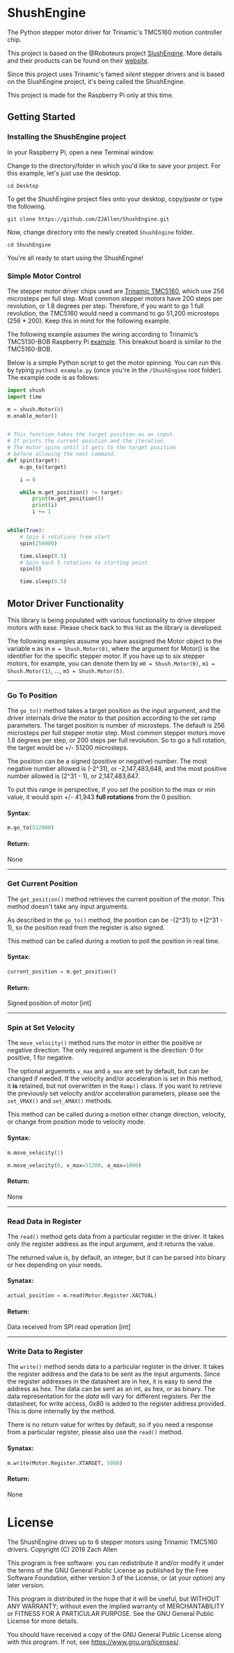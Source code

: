 # ShushEngine

The Python stepper motor driver for Trinamic's TMC5160 motion controller chip.

This project is based on the @Roboteurs project [SlushEngine](https://github.com/Roboteurs/slushengine).  More details and their products can be found on their [website](https://roboteurs.com/).

Since this project uses Trinamic's famed *silent* stepper drivers and is based on the SlushEngine project, it's being called the ShushEngine.

This project is made for the Raspberry Pi only at this time.

## Getting Started

### Installing the ShushEngine project

In your Raspberry Pi, open a new Terminal window.

Change to the directory/folder in which you'd like to save your project.  For this example, let's just use the desktop.

```
cd Desktop
```

To get the ShushEngine project files onto your desktop, copy/paste or type the following.

```
git clone https://github.com/ZJAllen/ShushEngine.git
```

Now, change directory into the newly created `ShushEngine` folder.

```
cd ShushEngine
```

You're all ready to start using the ShushEngine!

### Simple Motor Control

The stepper motor driver chips used are [Trinamic TMC5160](https://www.trinamic.com/fileadmin/assets/Products/ICs_Documents/TMC5160A_Datasheet_Rev1.14.pdf), which use 256 microsteps per full step.  Most common stepper motors have 200 steps per revolution, or 1.8 degrees per step.  Therefore, if you want to go 1 full revolution, the TMC5160 would need a command to go 51,200 microsteps (256 * 200).  Keep this in mind for the following example.

The following example assumes the wiring according to Trinamic’s TMC5130-BOB Raspberry Pi [example](https://blog.trinamic.com/2019/03/29/internet-of-moving-things-tmc5130-raspberry-pi-3b/). This breakout board is similar to the TMC5160-BOB.

Below is a simple Python script to get the motor spinning.  You can run this by typing `python3 example.py` (once you're in the `/ShushEngine` root folder).  The example code is as follows:

``` python
import shush
import time

m = shush.Motor(0)
m.enable_motor()


# This function takes the target position as an input.
# It prints the current position and the iteration.
# The motor spins until it gets to the target position
# before allowing the next command.
def spin(target):
    m.go_to(target)

    i = 0

    while m.get_position() != target:
        print(m.get_position())
        print(i)
        i += 1


while(True):
    # Spin 5 rotations from start
    spin(256000)

    time.sleep(0.5)
    # Spin back 5 rotations to starting point
    spin(0)

    time.sleep(0.5)
```


## Motor Driver Functionality

This library is being populated with various functionality to drive stepper motors with ease.  Please check back to this list as the library is developed.

The following examples assume you have assigned the Motor object to the variable `m` as in `m = Shush.Motor(0)`, where the argument for Motor() is the identifier for the specific stepper motor.  If you have up to six stepper motors, for example, you can denote them by `m0 = Shush.Motor(0)`, `m1 = Shush.Motor(1)`, ..., `m5 = Shush.Motor(5)`.

---

### Go To Position

The `go_to()` method takes a target position as the input argument, and the driver internals drive the motor to that position according to the set ramp parameters.  The target position is number of microsteps.  The default is 256 microsteps per full stepper motor step.  Most common stepper motors move 1.8 degrees per step, or 200 steps per full revolution.  So to go a full rotation, the target would be +/- 51200 microsteps.

The position can be a signed (positive or negative) number.  The most negative number allowed is (-2^31), or -2,147,483,648, and the most positive number allowed is (2^31 - 1), or 2,147,483,647.

To put this range in perspective, if you set the position to the max or min value, it would spin +/- 41,943 **full rotations** from the 0 position.

#### Syntax:

``` python
m.go_to(512000)
```

#### Return:

None

---

### Get Current Position

The `get_position()` method retrieves the current position of the motor.  This method doesn't take any input arguments.

As described in the `go_to()` method, the position can be -(2^31) to +(2^31 - 1), so the position read from the register is also signed.

This method can be called during a motion to poll the position in real time.

#### Syntax:

``` python
current_position = m.get_position()
```

#### Return:

Signed position of motor [int]

---

### Spin at Set Velocity

The `move_velocity()` method runs the motor in either the positive or negative direction. The only required argument is the direction: 0 for positive, 1 for negative.

The optional arguemnts `v_max` and `a_max` are set by default, but can be changed if needed. If the velocity and/or acceleration is set in this method, it **is** retained, but not overwritten in the `Ramp()` class.  If you want to retrieve the previously set velocity and/or acceleration parameters, please see the `set_VMAX()` and `set_AMAX()` methods.

This method can be called during a motion either change direction, velocity, or change from position mode to velocity mode.

#### Syntax:

``` python
m.move_velocity(1)

m.move_velocity(0, v_max=51200, a_max=1000)
```

#### Return:

None

---

### Read Data in Register

The `read()` method gets data from a particular register in the driver.  It takes only the register address as the input argument, and it returns the value.

The returned value is, by default, an integer, but it can be parsed into binary or hex depending on your needs.

#### Synatax:

``` python
actual_position = m.read(Motor.Register.XACTUAL)
```

#### Return:

Data received from SPI read operation [int]

---

### Write Data to Register

The `write()` method sends data to a particular register in the driver.  It takes the register address and the data to be sent as the input arguments.  Since the register addresses in the datasheet are in hex, it is easy to send the address as hex.  The data can be sent as an int, as hex, or as binary.  The data representation for the *data* will vary for different registers.  Per the datasheet, for write access, 0x80 is added to the register address provided.  This is done internally by the method.

There is no return value for writes by default, so if you need a response from a particular register, please also use the `read()` method.

#### Synatax:

``` python
m.write(Motor.Register.XTARGET, 5000)
```

#### Return:

None

# License

The ShushEngine drives up to 6 stepper motors using Trinamic TMC5160 drivers.
Copyright (C) 2019 Zach Allen

This program is free software: you can redistribute it and/or modify
it under the terms of the GNU General Public License as published by
the Free Software Foundation, either version 3 of the License, or
(at your option) any later version.

This program is distributed in the hope that it will be useful,
but WITHOUT ANY WARRANTY; without even the implied warranty of
MERCHANTABILITY or FITNESS FOR A PARTICULAR PURPOSE.  See the
GNU General Public License for more details.

You should have received a copy of the GNU General Public License
along with this program.  If not, see <https://www.gnu.org/licenses/>.
